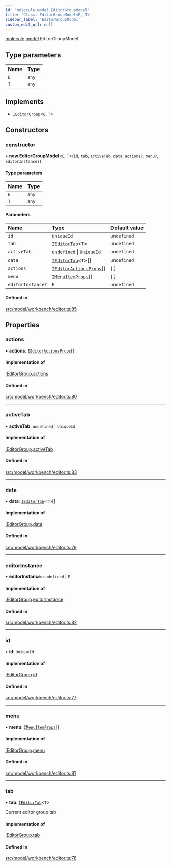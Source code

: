 ```yaml
---
id: 'molecule.model.EditorGroupModel'
title: 'Class: EditorGroupModel<E, T>'
sidebar_label: 'EditorGroupModel'
custom_edit_url: null
---
```


[molecule](../namespaces/molecule).[model](../namespaces/molecule.model).EditorGroupModel

## Type parameters

| Name | Type  |
| :--- | :---- |
| `E`  | `any` |
| `T`  | `any` |

## Implements

-   [`IEditorGroup`](../interfaces/molecule.model.IEditorGroup)<`E`, `T`\>

## Constructors

### constructor

• **new EditorGroupModel**<`E`, `T`\>(`id`, `tab`, `activeTab`, `data`, `actions?`, `menu?`, `editorInstance?`)

#### Type parameters

| Name | Type  |
| :--- | :---- |
| `E`  | `any` |
| `T`  | `any` |

#### Parameters

| Name              | Type                                                                        | Default value |
| :---------------- | :-------------------------------------------------------------------------- | :------------ |
| `id`              | `UniqueId`                                                                  | `undefined`   |
| `tab`             | [`IEditorTab`](../interfaces/molecule.model.IEditorTab)<`T`\>               | `undefined`   |
| `activeTab`       | `undefined` \| `UniqueId`                                                   | `undefined`   |
| `data`            | [`IEditorTab`](../interfaces/molecule.model.IEditorTab)<`T`\>[]             | `undefined`   |
| `actions`         | [`IEditorActionsProps`](../interfaces/molecule.model.IEditorActionsProps)[] | `[]`          |
| `menu`            | [`IMenuItemProps`](../interfaces/molecule.component.IMenuItemProps)[]       | `[]`          |
| `editorInstance?` | `E`                                                                         | `undefined`   |

#### Defined in

[src/model/workbench/editor.ts:85](https://github.com/DTStack/molecule/blob/b5324fcf/src/model/workbench/editor.ts#L85)

## Properties

### actions

• **actions**: [`IEditorActionsProps`](../interfaces/molecule.model.IEditorActionsProps)[]

#### Implementation of

[IEditorGroup](../interfaces/molecule.model.IEditorGroup).[actions](../interfaces/molecule.model.IEditorGroup#actions)

#### Defined in

[src/model/workbench/editor.ts:80](https://github.com/DTStack/molecule/blob/b5324fcf/src/model/workbench/editor.ts#L80)

---

### activeTab

• **activeTab**: `undefined` \| `UniqueId`

#### Implementation of

[IEditorGroup](../interfaces/molecule.model.IEditorGroup).[activeTab](../interfaces/molecule.model.IEditorGroup#activetab)

#### Defined in

[src/model/workbench/editor.ts:83](https://github.com/DTStack/molecule/blob/b5324fcf/src/model/workbench/editor.ts#L83)

---

### data

• **data**: [`IEditorTab`](../interfaces/molecule.model.IEditorTab)<`T`\>[]

#### Implementation of

[IEditorGroup](../interfaces/molecule.model.IEditorGroup).[data](../interfaces/molecule.model.IEditorGroup#data)

#### Defined in

[src/model/workbench/editor.ts:79](https://github.com/DTStack/molecule/blob/b5324fcf/src/model/workbench/editor.ts#L79)

---

### editorInstance

• **editorInstance**: `undefined` \| `E`

#### Implementation of

[IEditorGroup](../interfaces/molecule.model.IEditorGroup).[editorInstance](../interfaces/molecule.model.IEditorGroup#editorinstance)

#### Defined in

[src/model/workbench/editor.ts:82](https://github.com/DTStack/molecule/blob/b5324fcf/src/model/workbench/editor.ts#L82)

---

### id

• **id**: `UniqueId`

#### Implementation of

[IEditorGroup](../interfaces/molecule.model.IEditorGroup).[id](../interfaces/molecule.model.IEditorGroup#id)

#### Defined in

[src/model/workbench/editor.ts:77](https://github.com/DTStack/molecule/blob/b5324fcf/src/model/workbench/editor.ts#L77)

---

### menu

• **menu**: [`IMenuItemProps`](../interfaces/molecule.component.IMenuItemProps)[]

#### Implementation of

[IEditorGroup](../interfaces/molecule.model.IEditorGroup).[menu](../interfaces/molecule.model.IEditorGroup#menu)

#### Defined in

[src/model/workbench/editor.ts:81](https://github.com/DTStack/molecule/blob/b5324fcf/src/model/workbench/editor.ts#L81)

---

### tab

• **tab**: [`IEditorTab`](../interfaces/molecule.model.IEditorTab)<`T`\>

Current editor group tab

#### Implementation of

[IEditorGroup](../interfaces/molecule.model.IEditorGroup).[tab](../interfaces/molecule.model.IEditorGroup#tab)

#### Defined in

[src/model/workbench/editor.ts:78](https://github.com/DTStack/molecule/blob/b5324fcf/src/model/workbench/editor.ts#L78)
